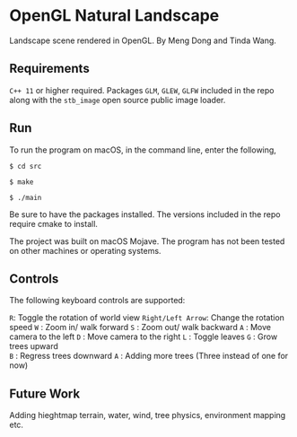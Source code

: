 # OpenGL Natural Landscape
Landscape scene rendered in OpenGL. By Meng Dong and Tinda Wang.

## Requirements
`C++ 11` or higher required. Packages `GLM`, `GLEW`, `GLFW` included in the repo along with the `stb_image` open source public image loader.

## Run
To run the program on macOS, in the command line, enter the following,

```$ cd src```

```$ make```

```$ ./main```

Be sure to have the packages installed. The versions included in the repo require cmake to install.

The project was built on macOS Mojave. The program has not been tested on other machines or operating systems.

## Controls

The following keyboard controls are supported:

 `R`: Toggle the rotation of world view 
 `Right/Left Arrow`: Change the rotation speed
 `W` : Zoom in/ walk forward
 `S` : Zoom out/ walk backward
 `A` : Move camera to the left
 `D` : Move camera to the right 
 `L` : Toggle leaves
 `G` : Grow trees upward  
 `B` : Regress trees downward
 `A` : Adding more trees (Three instead of one for now)

## Future Work
Adding hieghtmap terrain, water, wind, tree physics, environment mapping etc.

